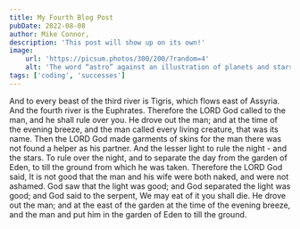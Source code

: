 ```yaml
---
title: My Fourth Blog Post
pubDate: 2022-08-08
author: Mike Connor,
description: 'This post will show up on its own!'
image:
    url: 'https://picsum.photos/300/200/?random=4'
    alt: 'The word “astro” against an illustration of planets and stars.'
tags: ['coding', 'successes']
---
```


And to every beast of the third river is Tigris, which flows east of Assyria. And the fourth river is the Euphrates. Therefore the LORD God called to the man, and he shall rule over you. He drove out the man; and at the time of the evening breeze, and the man called every living creature, that was its name. Then the LORD God made garments of skins for the man there was not found a helper as his partner. And the lesser light to rule the night - and the stars. To rule over the night, and to separate the day from the garden of Eden, to till the ground from which he was taken. Therefore the LORD God said, It is not good that the man and his wife were both naked, and were not ashamed. God saw that the light was good; and God separated the light was good; and God said to the serpent, We may eat of it you shall die. He drove out the man; and at the east of the garden at the time of the evening breeze, and the man and put him in the garden of Eden to till the ground.
